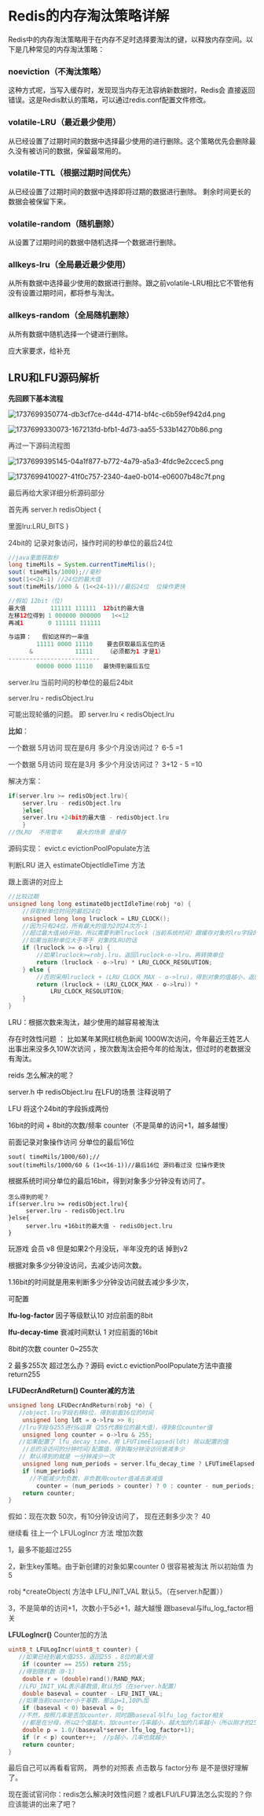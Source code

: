# Redis的内存淘汰策略详解

Redis中的内存淘汰策略用于在内存不足时选择要淘汰的键，以释放内存空间。以下是几种常见的内存淘汰策略：

### noeviction（不淘汰策略）
这种方式呢，当写入缓存时，发现现当内存无法容纳新数据时，Redis会  直接返回错误。这是Redis默认的策略，可以通过redis.conf配置文件修改。

### volatile-LRU（最近最少使用）
从已经设置了过期时间的数据中选择最少使用的进行删除。这个策略优先会删除最久没有被访问的数据，保留最常用的。

### volatile-TTL（根据过期时间优先）
从已经设置了过期时间的数据中选择即将过期的数据进行删除。 剩余时间更长的数据会被保留下来。

### volatile-random（随机删除）
从设置了过期时间的数据中随机选择一个数据进行删除。

### allkeys-lru（全局最近最少使用）
从所有数据中选择最少使用的数据进行删除。跟之前volatile-LRU相比它不管他有没有设置过期时间，都将参与淘汰。

### allkeys-random（全局随机删除）
从所有数据中随机选择一个键进行删除。



应大家要求，给补充

## LRU和LFU源码解析
**先回顾下基本流程**

![1737699350774-db3cf7ce-d44d-4714-bf4c-c6b59ef942d4.png](./img/bAomvefbwUC-f7oy/1737699350774-db3cf7ce-d44d-4714-bf4c-c6b59ef942d4-791264.png)

![1737699330073-167213fd-bfb1-4d73-aa55-533b14270b86.png](./img/bAomvefbwUC-f7oy/1737699330073-167213fd-bfb1-4d73-aa55-533b14270b86-762506.png)

<font style="color:rgb(51, 51, 51);">再过一下源码流程图</font>

![1737699395145-04a1f877-b772-4a79-a5a3-4fdc9e2ccec5.png](./img/bAomvefbwUC-f7oy/1737699395145-04a1f877-b772-4a79-a5a3-4fdc9e2ccec5-374701.png)

![1737699410027-41f0c757-2340-4ae0-b014-e06007b48c7f.png](./img/bAomvefbwUC-f7oy/1737699410027-41f0c757-2340-4ae0-b014-e06007b48c7f-664825.png)

<font style="color:rgb(51, 51, 51);">最后再给大家详细分析源码部分</font>

<font style="color:rgb(51, 51, 51);">首先再 server.h redisObject {  </font>

<font style="color:rgb(51, 51, 51);">里面lru:LRU_BITS } </font>

<font style="color:rgb(51, 51, 51);">24bit的 记录对象访问，操作时间的秒单位的最后24位</font>

```java
//java里面获取秒
long timeMils = System.currentTimeMilis();
sout( timeMils/1000);//毫秒
sout(1<<24-1) //24位的最大值
sout(timeMils/1000 & (1<<24-1))//最后24位  位操作更快

//假如 12bit（位）
最大值       111111 111111  12bit的最大值
左移12位得到 1 000000 000000   1<<12
再减1       0 111111 111111 

与运算：   假如这样的一串值   
        11111 0000 11110    要去获取最后五位的话
      &            11111    （必须都为1 才是1）
--------------------------
        00000 0000 11110   最快得到最后五位
```

<font style="color:rgb(51, 51, 51);">server.lru 当前时间的秒单位的最后24bit</font>

<font style="color:rgb(51, 51, 51);">server.lru - redisObject.lru</font>

<font style="color:rgb(51, 51, 51);">可能出现轮循的问题。 即 server.lru < redisObject.lru</font>

**<font style="color:rgb(51, 51, 51);">比如</font>**<font style="color:rgb(51, 51, 51);">：</font>

<font style="color:rgb(51, 51, 51);">一个数据 5月访问 现在是6月 多少个月没访问过？ 6-5 =1</font>

<font style="color:rgb(51, 51, 51);">一个数据 5月访问 现在是3月 多少个月没访问过？ 3+12 - 5 =10</font>

<font style="color:rgb(51, 51, 51);">解决方案：</font>

```c
if(server.lru >= redisObject.lru){
    server.lru - redisObject.lru   
    }else{
    server.lru +24bit的最大值 - redisObject.lru   
    }
//伪LRU  不用管年    最大的场景 是缓存
```

<font style="color:rgb(51, 51, 51);">源码实现： evict.c evictionPoolPopulate方法</font>

<font style="color:rgb(51, 51, 51);">判断LRU 进入 estimateObjectIdleTime 方法 </font>

<font style="color:rgb(51, 51, 51);">跟上面讲的对应上</font>

```c
//比较过期
unsigned long long estimateObjectIdleTime(robj *o) {
    //获取秒单位时间的最后24位
    unsigned long long lruclock = LRU_CLOCK();
    //因为只有24位，所有最大的值为2的24次方-1
    //超过最大值从0开始，所以需要判断lruclock（当前系统时间）跟缓存对象的lru字段的大小
    //如果当前秒单位大于等于 对象的LRU的话
    if (lruclock >= o->lru) {
        //如果lruclock>=robj.lru，返回lruclock-o->lru，再转换单位
        return (lruclock - o->lru) * LRU_CLOCK_RESOLUTION;
    } else {
        //否则采用lruclock + (LRU_CLOCK_MAX - o->lru)，得到对象的值越小，返回的值越大，越大越容易被淘汰
        return (lruclock + (LRU_CLOCK_MAX - o->lru)) *
            LRU_CLOCK_RESOLUTION;
    }
}
```

LRU：根据次数来淘汰，越少使用的越容易被淘汰

存在时效性问题 ： 比如某年某网红桃色新闻 1000W次访问，今年最近王姓艺人出事出来没多久10W次访问   ，按次数淘汰会把今年的给淘汰，但过时的老数据没有淘汰。

reids 怎么解决的呢？ 

server.h 中 redisObject.lru 在LFU的场景  注释说明了 

LFU 将这个24bit的字段拆成两份 

16bit的时间 + 8bit的次数/频率 counter（不是简单的访问+1，越多越慢） 

前面记录对象操作访问 分单位的最后16位

```plain
sout( timeMils/1000/60);//
sout(timeMils/1000/60 & (1<<16-1))//最后16位 源码看过没 位操作更快
```

根据系统时间分单位的最后16bit，得到对象多少分钟没有访问了。

```plain
怎么得到的呢？
if(server.lru >= redisObject.lru){
     server.lru - redisObject.lru   
}else{
     server.lru +16bit的最大值 - redisObject.lru   
}
```

玩游戏 会员 v8 但是如果2个月没玩，半年没充的话 掉到v2

根据对象多少分钟没访问，去减少访问次数。

1.16bit的时间就是用来判断多少分钟没访问就去减少多少次， 

可配置

 **lfu-log-factor** 因子等级默认10  对应前面的8bit

 **lfu-decay-time** 衰减时间默认 1 对应前面的16bit

8bit的次数 counter  0~255次

2 最多255次 超过怎么办？源码 evict.c  evictionPoolPopulate方法中直接return255

**LFUDecrAndReturn()   Counter减的方法**

```c
unsigned long LFUDecrAndReturn(robj *o) {
   //object.lru字段右移8位，得到前面16位的时间
    unsigned long ldt = o->lru >> 8;
   //lru字段与255进行&运算（255代表8位的最大值），得到8位counter值
    unsigned long counter = o->lru & 255;
   //如果配置了 lfu_decay_time，用 LFUTimeElapsed(ldt) 除以配置的值
    //总的没访问的分钟时间/配置值，得到每分钟没访问衰减多少
   // 默认得到的就是 一分钟减少一次
    unsigned long num_periods = server.lfu_decay_time ? LFUTimeElapsed(ldt) / server.lfu_decay_time : 0;
    if (num_periods)
      //不能减少为负数，非负数用couter值减去衰减值
        counter = (num_periods > counter) ? 0 : counter - num_periods;
    return counter;
}
```

<font style="color:rgb(51, 51, 51);">假如：现在次数 50次，有10分钟没访问了， 现在还剩多少次？ 40</font>

<font style="color:rgb(51, 51, 51);">继续看 往上一个 LFULogIncr 方法 增加次数</font>

<font style="color:rgb(51, 51, 51);">1，最多不能超过255</font>

<font style="color:rgb(51, 51, 51);">2，新生key策略。由于新创建的对象如果counter 0 很容易被淘汰 所以初始值 为5</font>

<font style="color:rgb(51, 51, 51);">robj *createObject( 方法中 LFU_INIT_VAL 默认5。（在server.h配置））</font>

<font style="color:rgb(51, 51, 51);">3，不是简单的访问+1，次数小于5必+1，越大越慢 跟baseval与lfu_log_factor相关</font>

<font style="color:rgb(51, 51, 51);"> </font>**<font style="color:rgb(51, 51, 51);">LFULogIncr()</font>**<font style="color:rgb(51, 51, 51);">  Counter加的方法</font>

```c
uint8_t LFULogIncr(uint8_t counter) {
   //如果已经到最大值255，返回255 ，8位的最大值
    if (counter == 255) return 255;
   //得到随机数（0-1）
    double r = (double)rand()/RAND_MAX;
   //LFU_INIT_VAL表示基数值,默认为5（在server.h配置）
    double baseval = counter - LFU_INIT_VAL;
   //如果当前counter小于基数，那么p=1,100%加
    if (baseval < 0) baseval = 0;
   //不然，按照几率是否加counter，同时跟baseval与lfu_log_factor相关
    //都是在分母，所以2个值越大，加counter几率越小，越大加的几率越小（所以刚才的255够不够的问题解决）
    double p = 1.0/(baseval*server.lfu_log_factor+1);
    if (r < p) counter++;  //p越小，几率也就越小
    return counter;
}
```

<font style="color:rgb(51, 51, 51);">最后自己可以再看看官网， 两参的对照表 点击数与 factor分布 是不是很好理解了。</font>

<font style="color:rgb(51, 51, 51);">现在面试官问你：redis怎么解决时效性问题？或者LFU/LFU算法怎么实现的？你应该能讲的出来了吧？</font>



